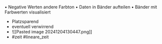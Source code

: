 • Negative Werten andere Farbton
• Daten in Bänder aufteilen
• Bänder mit Farbwerten visualisiert
- Platzsparend
- eventuell verwirrend
- ![[Pasted image 20241204130447.png]]
- #zeit #lineare_zeit